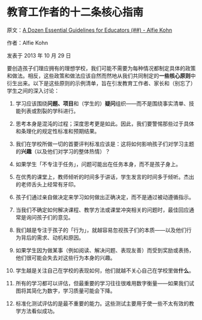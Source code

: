 # 教育工作者的十二条核心指南

原文：[A Dozen Essential Guidelines for Educators (##) - Alfie Kohn](https://www.alfiekohn.org/blogs/dozen-essential-guidelines-educators/)

作者：Alfie Kohn

发表于 2013 年 10 月 29 日

要创造孩子们理应拥有的理想学校，我们可能不需要为每种情况都制定具体的政策和做法。相反，这些政策和做法应该自然而然地从我们共同制定的**一些核心原则**中衍生出来。以下是这些原则的示例清单，旨在引发教育工作者、家长和（别忘了）学生之间的深入讨论：

1. 学习应该围绕**问题、项目**和（学生的）**疑问**组织——而不是围绕事实清单、技能列表或割裂的学科进行。

2. 思考本身是混沌的过程；深度思考更是如此。因此，我们要警惕那些过于具体和条理化的规定性标准和预期结果。

3. 我们在学校所做一切的首要评判标准应该是：这将如何影响孩子们对学习主题的**兴趣**（以及他们对学习的整体热情）？

4. 如果学生「不专注于任务」，问题可能出在任务本身，而不是孩子身上。

5. 在优秀的课堂上，教师倾听的时间多于讲话，学生发言的时间多于倾听。杰出的老师舌头上经常有牙印。

6. 孩子们通过亲自做决定来学习如何做出正确决定，而不是通过被动遵循指示。

7. 当我们不确定如何解决课程、教学方法或课堂冲突相关的问题时，最佳回应通常是询问孩子们的意见。

8. 我们越是专注于孩子的「行为」，就越容易忽视孩子们的本质——以及他们行为背后的需求、动机和原因。

9. 如果学生因为做某事（例如阅读、解决问题、表现友善）而受到奖励或表扬，他们很可能会失去对这些行为本身的兴趣。

10. 学生越是关注自己在学校的表现如何，他们就越不关心自己在学校里做**什么**。

11. 所有的学习都可以评估，但最重要的学习往往很难用数字衡量——如果我们试图将其简化为数字，学习质量可能会下降。

12. 标准化测试评估的是最不重要的能力。这些测试主要用于使一些不太有效的教学方法看似成功。